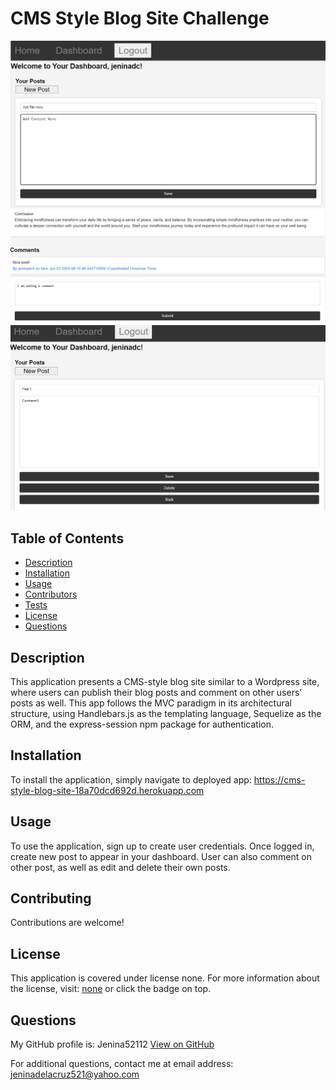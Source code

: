 # CMS Style Blog Site Challenge    
![alt text](image-5.png)
![alt text](image-4.png)
![alt text](image-6.png)


## Table of Contents
- [Description](#description)
- [Installation](#installation)
- [Usage](#usage)
- [Contributors](#contributing)
- [Tests](#tests)
- [License](#license)
- [Questions](#questions)


## Description
This application presents a CMS-style blog site similar to a Wordpress site, where users can publish their blog posts and comment on other users’ posts as well. This app follows the MVC paradigm in its architectural structure, using Handlebars.js as the templating language, Sequelize as the ORM, and the express-session npm package for authentication.

## Installation
To install the application, simply navigate to deployed app: https://cms-style-blog-site-18a70dcd692d.herokuapp.com

## Usage
To use the application, sign up to create user credentials. Once logged in, create new post to appear in your dashboard. User can also comment on other post, as well as edit and delete their own posts.

## Contributing
Contributions are welcome!

## License 
  This application is covered under license none.
  For more information about the license, visit: [none]() or click the badge on top.

## Questions
  My GitHub profile is: Jenina52112 [View on GitHub](https://github.com/Jenina52112)

  For additional questions, contact me at email address: jeninadelacruz521@yahoo.com

